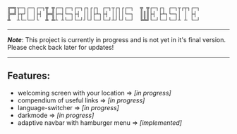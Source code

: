 ```
╔═╗┬─┐┌─┐┌─┐╦ ╦┌─┐┌─┐┌─┐┌┐┌┌┐ ┌─┐┬┌┐┌┌─┐  ╦ ╦┌─┐┌┐ ┌─┐┬┌┬┐┌─┐
╠═╝├┬┘│ │├┤ ╠═╣├─┤└─┐├┤ │││├┴┐├┤ ││││└─┐  ║║║├┤ ├┴┐└─┐│ │ ├┤ 
╩  ┴└─└─┘└  ╩ ╩┴ ┴└─┘└─┘┘└┘└─┘└─┘┴┘└┘└─┘  ╚╩╝└─┘└─┘└─┘┴ ┴ └─┘                                    
```
---                                                                                                                                                                                                      
                                                                                                                                                                                                            
                                                                                                                                                                                                         
***Note***: This project is currently in progress and is not yet in it's final version. Please check back later for updates!

---

## Features:

- welcoming screen with your location => *[in progress]*
- compendium of useful links          => *[in progress]*
- language-switcher                   => *[in progress]*
- darkmode                            => *[in progress]*
- adaptive navbar with hamburger menu => *[implemented]*
